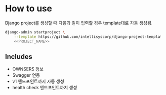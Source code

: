 # How to use

Django project를 생성할 때 다음과 같이 입력할 경우 template대로 자동 생성됨.
``` bash
django-admin startproject \
    --template https://github.com/intellisyscorp/django-project-template/archive/master.zip \
    <<PROJECT_NAME>>
```

## Includes
- OWNSERS 정보
- Swagger 연동
- v1 엔드포인트까지 자동 생성
- health check 엔드포인트까지 생성
